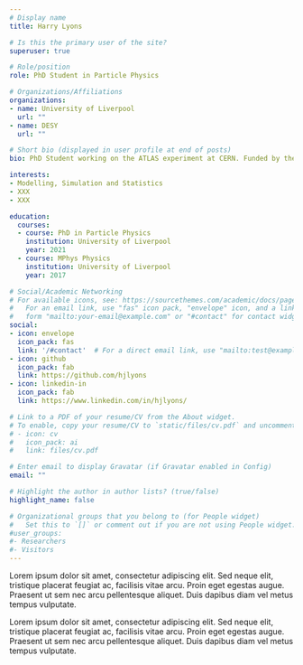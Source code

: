 ```yaml
---
# Display name
title: Harry Lyons

# Is this the primary user of the site?
superuser: true

# Role/position
role: PhD Student in Particle Physics

# Organizations/Affiliations
organizations:
- name: University of Liverpool
  url: ""
- name: DESY
  url: ""

# Short bio (displayed in user profile at end of posts)
bio: PhD Student working on the ATLAS experiment at CERN. Funded by the University of Liverpool and DESY.

interests:
- Modelling, Simulation and Statistics
- XXX
- XXX

education:
  courses:
  - course: PhD in Particle Physics
    institution: University of Liverpool
    year: 2021
  - course: MPhys Physics
    institution: University of Liverpool
    year: 2017

# Social/Academic Networking
# For available icons, see: https://sourcethemes.com/academic/docs/page-builder/#icons
#   For an email link, use "fas" icon pack, "envelope" icon, and a link in the
#   form "mailto:your-email@example.com" or "#contact" for contact widget.
social:
- icon: envelope
  icon_pack: fas
  link: '/#contact'  # For a direct email link, use "mailto:test@example.org".
- icon: github
  icon_pack: fab
  link: https://github.com/hjlyons
- icon: linkedin-in
  icon_pack: fab
  link: https://www.linkedin.com/in/hjlyons/

# Link to a PDF of your resume/CV from the About widget.
# To enable, copy your resume/CV to `static/files/cv.pdf` and uncomment the lines below.
# - icon: cv
#   icon_pack: ai
#   link: files/cv.pdf

# Enter email to display Gravatar (if Gravatar enabled in Config)
email: ""

# Highlight the author in author lists? (true/false)
highlight_name: false

# Organizational groups that you belong to (for People widget)
#   Set this to `[]` or comment out if you are not using People widget.
#user_groups:
#- Researchers
#- Visitors
---
```


Lorem ipsum dolor sit amet, consectetur adipiscing elit. Sed neque elit, tristique placerat feugiat ac, facilisis vitae arcu. Proin eget egestas augue. Praesent ut sem nec arcu pellentesque aliquet. Duis dapibus diam vel metus tempus vulputate.

Lorem ipsum dolor sit amet, consectetur adipiscing elit. Sed neque elit, tristique placerat feugiat ac, facilisis vitae arcu. Proin eget egestas augue. Praesent ut sem nec arcu pellentesque aliquet. Duis dapibus diam vel metus tempus vulputate.
